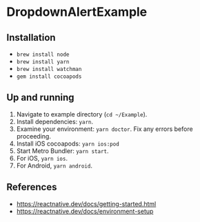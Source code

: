 # DropdownAlertExample

## Installation

* `brew install node`
* `brew install yarn`
* `brew install watchman`
* `gem install cocoapods`

## Up and running

1. Navigate to example directory (`cd ~/Example`).
2. Install dependencies: `yarn`.
3. Examine your environment: `yarn doctor`. Fix any errors before proceeding.
4. Install iOS cocoapods: `yarn ios:pod`
5. Start Metro Bundler: `yarn start`.
6. For iOS, `yarn ios`.
7. For Android,  `yarn android`.

## References

* <https://reactnative.dev/docs/getting-started.html>
* <https://reactnative.dev/docs/environment-setup>
